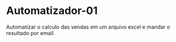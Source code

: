 # Automatizador-01
 Automatizar o calculo das vendas em um arquivo excel e mandar o resultado por email.
